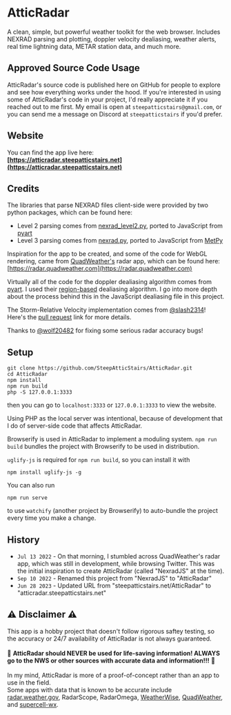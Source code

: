 # AtticRadar

A clean, simple, but powerful weather toolkit for the web browser. Includes NEXRAD parsing and plotting, doppler velocity dealiasing, weather alerts, real time lightning data, METAR station data, and much more.

## Approved Source Code Usage
AtticRadar's source code is published here on GitHub for people to explore and see how everything works under the hood. If you're interested in using some of AtticRadar's code in your project, I'd really appreciate it if you reached out to me first. My email is open at `steepatticstairs@gmail.com`, or you can send me a message on Discord at `steepatticstairs` if you'd prefer.

## Website
You can find the app live here:<br>
<b>[https://atticradar.steepatticstairs.net](https://atticradar.steepatticstairs.net)</b>

## Credits
The libraries that parse NEXRAD files client-side were provided by two python packages, which can be found here:
- Level 2 parsing comes from [nexrad_level2.py](https://github.com/ARM-DOE/pyart/blob/main/pyart/io/nexrad_level2.py), ported to JavaScript from [pyart](https://github.com/ARM-DOE/pyart/)
- Level 3 parsing comes from [nexrad.py](https://github.com/Unidata/MetPy/blob/main/src/metpy/io/nexrad.py), ported to JavaScript from [MetPy](https://github.com/Unidata/MetPy/)

Inspiration for the app to be created, and some of the code for WebGL rendering, came from [QuadWeather's](https://twitter.com/quadweather) radar app, which can be found here: [https://radar.quadweather.com](https://radar.quadweather.com)

Virtually all of the code for the doppler dealiasing algorithm comes from [pyart](https://github.com/ARM-DOE/pyart). I used their [region-based](https://github.com/ARM-DOE/pyart/blob/main/pyart/correct/region_dealias.py) dealiasing algorithm. I go into more depth about the process behind this in the JavaScript dealiasing file in this project.

The Storm-Relative Velocity implementation comes from [@slash2314](https://github.com/slash2314)! Here's the [pull request](https://github.com/SteepAtticStairs/AtticRadar/pull/12) link for more details.

Thanks to [@wolf20482](https://github.com/wolf20482) for fixing some serious radar accuracy bugs!

## Setup
```
git clone https://github.com/SteepAtticStairs/AtticRadar.git
cd AtticRadar
npm install
npm run build
php -S 127.0.0.1:3333
```
then you can go to `localhost:3333` or `127.0.0.1:3333` to view the website.

Using PHP as the local server was intentional, because of development that I do of server-side code that affects AtticRadar.

Browserify is used in AtticRadar to implement a moduling system. `npm run build` bundles the project with Browserify to be used in distribution.

`uglify-js` is required for `npm run build`, so you can install it with
```
npm install uglify-js -g
```

You can also run
```
npm run serve
```
to use `watchify` (another project by Browserify) to auto-bundle the project every time you make a change.

## History
* `Jul 13 2022` - On that morning, I stumbled across QuadWeather's radar app, which was still in development, while browsing Twitter. This was the initial inspiration to create AtticRadar (called "NexradJS" at the time).
* `Sep 10 2022` - Renamed this project from "NexradJS" to "AtticRadar"
* `Jun 28 2023` - Updated URL from "steepatticstairs.net/AtticRadar" to "atticradar.steepatticstairs.net"

## ⚠️ Disclaimer ⚠️
This app is a hobby project that doesn't follow rigorous saftey testing, so the accuracy or 24/7 availability of AtticRadar is not always guaranteed.
<br><br>
🚨 **AtticRadar should NEVER be used for life-saving information! ALWAYS go to the NWS or other sources with accurate data and information!!!** 🚨
<br><br>
In my mind, AtticRadar is more of a proof-of-concept rather than an app to use in the field.
<br> Some apps with data that is known to be accurate include [radar.weather.gov](https://radar.weather.gov), RadarScope, RadarOmega, [WeatherWise](https://web.weatherwise.app/), [QuadWeather](https://radar.quadweather.com), and [supercell-wx](https://github.com/dpaulat/supercell-wx).